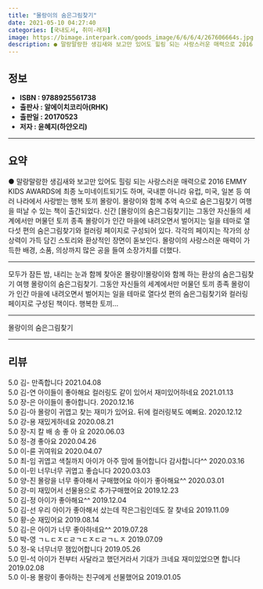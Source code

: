 ```yaml
---
title: "몰랑이의 숨은그림찾기"
date: 2021-05-10 04:27:40
categories: [국내도서, 취미-레저]
image: https://bimage.interpark.com/goods_image/6/6/6/4/267606664s.jpg
description: ● 말랑말랑한 생김새와 보고만 있어도 힐링 되는 사랑스러운 매력으로 2016 EMMY KIDS AWARDS에 최종 노미네이트되기도 하며, 국내뿐 아니라 유럽, 미국, 일본 등 여러 나라에서 사랑받는 행복 토끼 몰랑이. 몰랑이와 함께 추억 속으로 숨은그림찾기 여행을 떠날 수 있는 책이
---
```


## **정보**

- **ISBN : 9788925561738**
- **출판사 : 알에이치코리아(RHK)**
- **출판일 : 20170523**
- **저자 : 윤혜지(하얀오리)**

------



## **요약**

●  말랑말랑한 생김새와 보고만 있어도 힐링 되는 사랑스러운 매력으로 2016 EMMY KIDS AWARDS에 최종 노미네이트되기도 하며, 국내뿐 아니라 유럽, 미국, 일본 등 여러 나라에서 사랑받는 행복 토끼 몰랑이. 몰랑이와 함께 추억 속으로 숨은그림찾기 여행을 떠날 수 있는 책이 출간되었다. 신간 [몰랑이의 숨은그림찾기]는 그동안 자신들의 세계에서만 머물던 토끼 종족 몰랑이가 인간 마을에 내려오면서 벌어지는 일을 테마로 열다섯 편의 숨은그림찾기와 컬러링 페이지로 구성되어 있다. 각각의 페이지는 작가의 상상력이 가득 담긴 스토리와 환상적인 장면이 돋보인다. 몰랑이의 사랑스러운 매력이 가득한 배경, 소품, 의상까지 많은 공을 들여 소장가치를 더했다.

------

모두가 잠든 밤, 내리는 눈과 함께 찾아온 몰랑이!몰랑이와 함께 하는 환상의 숨은그림찾기 여행 몰랑이의 숨은그림찾기. 그동안 자신들의 세계에서만 머물던 토끼 종족 몰랑이가 인간 마을에 내려오면서 벌어지는 일을 테마로 열다섯 편의 숨은그림찾기와 컬러링 페이지로 구성된 책이다. 행복한 토끼... 

------


몰랑이의 숨은그림찾기 

------


## **리뷰** 

5.0 김- 만족합니다 2021.04.08 <br/>5.0 김-연 아이들이 좋아해요
컬러링도 같이 있어서 재미있어하네요 2021.01.13 <br/>5.0 장-은 아이들이 좋아합니다. 2020.12.16 <br/>5.0 김-아 몰랑이 귀엽고 찾는 재미가 있어요. 뒤에 컬러링북도 예뻐요. 2020.12.12 <br/>5.0 강-용 재밌게하네요 2020.08.21 <br/>5.0 장-지 칼 배 송 좋 아 요  2020.06.03 <br/>5.0 정-경 좋아요 2020.04.26 <br/>5.0 이-륜 귀여워요 2020.04.07 <br/>5.0 최-임 귀엽고 색칠까지 아이가 아주 맘에 들어합니다
감사합니다^^ 2020.03.16 <br/>5.0 이-민 너무너무 귀엽고 좋습니다 2020.03.03 <br/>5.0 양-진 몰랑을 너무 좋아해서 구매했어요 아이가 좋아해요^^ 2020.03.01 <br/>5.0 강-미 재밌어서 선물용으로 추가구매했어요 2019.12.23 <br/>5.0 김-정 아이가 좋아해요^^ 2019.12.04 <br/>5.0 김-선 우리 아이가 좋아해서 샀는데 작은그림인데도 잘 찾네요 2019.11.09 <br/>5.0 황-순 재밌어요 2019.08.14 <br/>5.0 김-은 아이가 너무 좋아하네요^^ 2019.07.28 <br/>5.0 박-영 ㄱㄴㄷㅈㄷㄹㄱㄷㅈㄷㄹㄱㄴㅈ 2019.07.09 <br/>5.0 정-욱 너무너무 잼있어합니다 2019.05.26 <br/>5.0 민-석 아이가 전부터 사달라고 했던거라서 기대가 크네요 재미있었으면 합니다 2019.02.08 <br/>5.0 이-용 몰랑이 좋아하는 친구에게 선물했어요  2019.01.05 <br/>